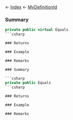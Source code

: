 ← [Index](Api-Index) ← [MyDefinitionId](VRage.Game.MyDefinitionId)

### Summary

```csharp
private public virtual Equals
```csharp

### Returns

### Example

### Remarks

### Summary

```csharp
private public Equals
```csharp

### Returns

### Example

### Remarks

